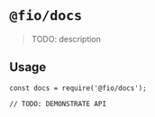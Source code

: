 # `@fio/docs`

> TODO: description

## Usage

```
const docs = require('@fio/docs');

// TODO: DEMONSTRATE API
```
